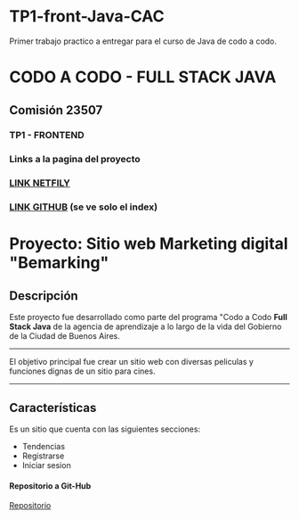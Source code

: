 # TP1-front-Java-CAC
Primer trabajo practico a entregar para el curso de Java de codo a codo.


# CODO A CODO - FULL STACK JAVA
## Comisión 23507

### TP1 - FRONTEND

### Links a la pagina del proyecto

### [LINK NETFILY](https://ferreiro-cac-movies.netlify.app)
### [LINK GITHUB](https://ferreironicolas.github.io/TP1-front-Java-CAC/) (se ve solo el index)


# Proyecto: Sitio web Marketing digital "Bemarking"

## Descripción

Este proyecto fue desarrollado como parte del programa  "Codo a Codo **Full Stack Java** de la agencia de aprendizaje a lo largo de la vida del Gobierno de la Ciudad de Buenos Aires.

***

El objetivo principal fue crear un sitio web con diversas peliculas y funciones dignas de un sitio para cines.

***

## Características

Es un sitio que cuenta con las siguientes secciones:

+ Tendencias
+ Registrarse
+ Iniciar sesion 

#### Repositorio a Git-Hub

[Repositorio](https://github.com/FerreiroNicolas/Pagina-CODO-A-CODO.git)

